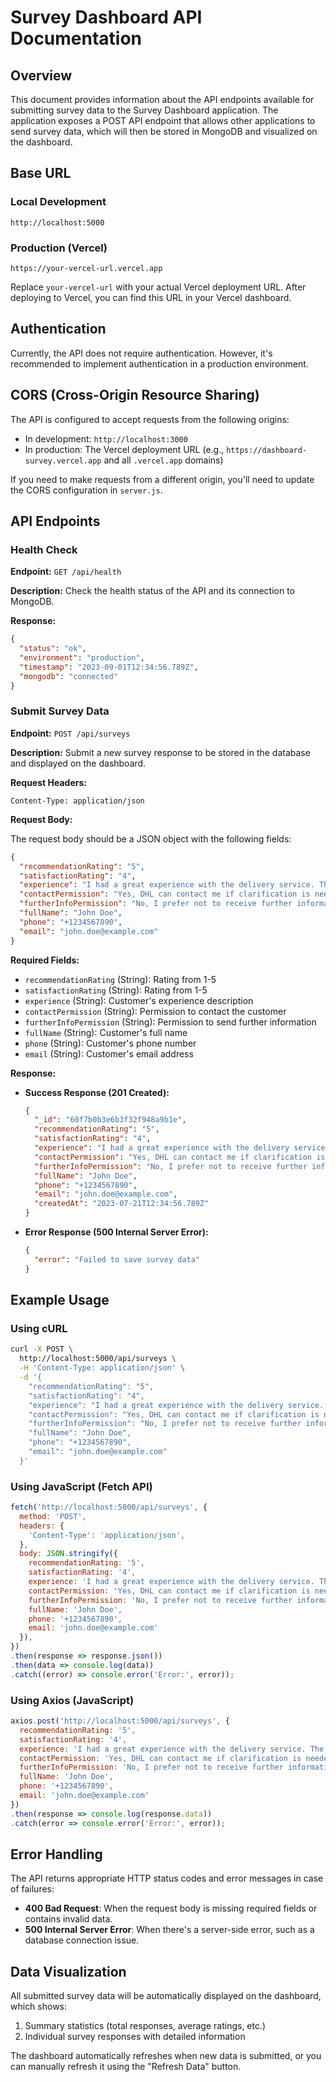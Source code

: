 # Survey Dashboard API Documentation

## Overview

This document provides information about the API endpoints available for submitting survey data to the Survey Dashboard application. The application exposes a POST API endpoint that allows other applications to send survey data, which will then be stored in MongoDB and visualized on the dashboard.

## Base URL

### Local Development
```
http://localhost:5000
```

### Production (Vercel)
```
https://your-vercel-url.vercel.app
```

Replace `your-vercel-url` with your actual Vercel deployment URL. After deploying to Vercel, you can find this URL in your Vercel dashboard.

## Authentication

Currently, the API does not require authentication. However, it's recommended to implement authentication in a production environment.

## CORS (Cross-Origin Resource Sharing)

The API is configured to accept requests from the following origins:

- In development: `http://localhost:3000`
- In production: The Vercel deployment URL (e.g., `https://dashboard-survey.vercel.app` and all `.vercel.app` domains)

If you need to make requests from a different origin, you'll need to update the CORS configuration in `server.js`.

## API Endpoints

### Health Check

**Endpoint:** `GET /api/health`

**Description:** Check the health status of the API and its connection to MongoDB.

**Response:**

```json
{
  "status": "ok",
  "environment": "production",
  "timestamp": "2023-09-01T12:34:56.789Z",
  "mongodb": "connected"
}
```

### Submit Survey Data

**Endpoint:** `POST /api/surveys`

**Description:** Submit a new survey response to be stored in the database and displayed on the dashboard.

**Request Headers:**
```
Content-Type: application/json
```

**Request Body:**

The request body should be a JSON object with the following fields:

```json
{
  "recommendationRating": "5",
  "satisfactionRating": "4",
  "experience": "I had a great experience with the delivery service. The package arrived on time and in perfect condition.",
  "contactPermission": "Yes, DHL can contact me if clarification is needed.",
  "furtherInfoPermission": "No, I prefer not to receive further information.",
  "fullName": "John Doe",
  "phone": "+1234567890",
  "email": "john.doe@example.com"
}
```

**Required Fields:**
- `recommendationRating` (String): Rating from 1-5
- `satisfactionRating` (String): Rating from 1-5
- `experience` (String): Customer's experience description
- `contactPermission` (String): Permission to contact the customer
- `furtherInfoPermission` (String): Permission to send further information
- `fullName` (String): Customer's full name
- `phone` (String): Customer's phone number
- `email` (String): Customer's email address

**Response:**

- **Success Response (201 Created):**
  ```json
  {
    "_id": "60f7b0b3e6b3f32f948a9b1e",
    "recommendationRating": "5",
    "satisfactionRating": "4",
    "experience": "I had a great experience with the delivery service. The package arrived on time and in perfect condition.",
    "contactPermission": "Yes, DHL can contact me if clarification is needed.",
    "furtherInfoPermission": "No, I prefer not to receive further information.",
    "fullName": "John Doe",
    "phone": "+1234567890",
    "email": "john.doe@example.com",
    "createdAt": "2023-07-21T12:34:56.789Z"
  }
  ```

- **Error Response (500 Internal Server Error):**
  ```json
  {
    "error": "Failed to save survey data"
  }
  ```

## Example Usage

### Using cURL

```bash
curl -X POST \
  http://localhost:5000/api/surveys \
  -H 'Content-Type: application/json' \
  -d '{
    "recommendationRating": "5",
    "satisfactionRating": "4",
    "experience": "I had a great experience with the delivery service. The package arrived on time and in perfect condition.",
    "contactPermission": "Yes, DHL can contact me if clarification is needed.",
    "furtherInfoPermission": "No, I prefer not to receive further information.",
    "fullName": "John Doe",
    "phone": "+1234567890",
    "email": "john.doe@example.com"
  }'
```

### Using JavaScript (Fetch API)

```javascript
fetch('http://localhost:5000/api/surveys', {
  method: 'POST',
  headers: {
    'Content-Type': 'application/json',
  },
  body: JSON.stringify({
    recommendationRating: '5',
    satisfactionRating: '4',
    experience: 'I had a great experience with the delivery service. The package arrived on time and in perfect condition.',
    contactPermission: 'Yes, DHL can contact me if clarification is needed.',
    furtherInfoPermission: 'No, I prefer not to receive further information.',
    fullName: 'John Doe',
    phone: '+1234567890',
    email: 'john.doe@example.com'
  }),
})
.then(response => response.json())
.then(data => console.log(data))
.catch((error) => console.error('Error:', error));
```

### Using Axios (JavaScript)

```javascript
axios.post('http://localhost:5000/api/surveys', {
  recommendationRating: '5',
  satisfactionRating: '4',
  experience: 'I had a great experience with the delivery service. The package arrived on time and in perfect condition.',
  contactPermission: 'Yes, DHL can contact me if clarification is needed.',
  furtherInfoPermission: 'No, I prefer not to receive further information.',
  fullName: 'John Doe',
  phone: '+1234567890',
  email: 'john.doe@example.com'
})
.then(response => console.log(response.data))
.catch(error => console.error('Error:', error));
```

## Error Handling

The API returns appropriate HTTP status codes and error messages in case of failures:

- **400 Bad Request**: When the request body is missing required fields or contains invalid data.
- **500 Internal Server Error**: When there's a server-side error, such as a database connection issue.

## Data Visualization

All submitted survey data will be automatically displayed on the dashboard, which shows:

1. Summary statistics (total responses, average ratings, etc.)
2. Individual survey responses with detailed information

The dashboard automatically refreshes when new data is submitted, or you can manually refresh it using the "Refresh Data" button.